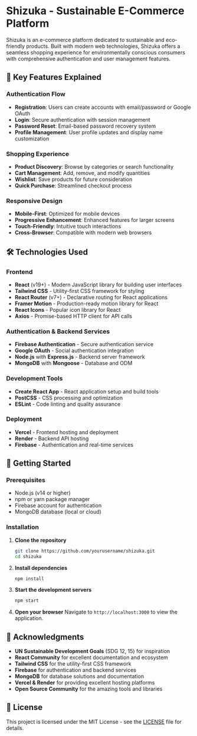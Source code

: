 # Shizuka - Sustainable E-Commerce Platform

Shizuka is an e-commerce platform dedicated to sustainable and eco-friendly products. Built with modern web technologies, Shizuka offers a seamless shopping experience for environmentally conscious consumers with comprehensive authentication and user management features.

## 🌟 Key Features Explained

### Authentication Flow
- **Registration**: Users can create accounts with email/password or Google OAuth
- **Login**: Secure authentication with session management
- **Password Reset**: Email-based password recovery system
- **Profile Management**: User profile updates and display name customization

### Shopping Experience
- **Product Discovery**: Browse by categories or search functionality
- **Cart Management**: Add, remove, and modify quantities
- **Wishlist**: Save products for future consideration
- **Quick Purchase**: Streamlined checkout process

### Responsive Design
- **Mobile-First**: Optimized for mobile devices
- **Progressive Enhancement**: Enhanced features for larger screens
- **Touch-Friendly**: Intuitive touch interactions
- **Cross-Browser**: Compatible with modern web browsers

## 🛠️ Technologies Used

### Frontend
- **React** (v19+) - Modern JavaScript library for building user interfaces
- **Tailwind CSS** - Utility-first CSS framework for styling
- **React Router** (v7+) - Declarative routing for React applications
- **Framer Motion** - Production-ready motion library for React
- **React Icons** - Popular icon library for React
- **Axios** - Promise-based HTTP client for API calls

### Authentication & Backend Services
- **Firebase Authentication** - Secure authentication service
- **Google OAuth** - Social authentication integration
- **Node.js** with **Express.js** - Backend server framework
- **MongoDB** with **Mongoose** - Database and ODM

### Development Tools
- **Create React App** - React application setup and build tools
- **PostCSS** - CSS processing and optimization
- **ESLint** - Code linting and quality assurance

### Deployment
- **Vercel** - Frontend hosting and deployment
- **Render** - Backend API hosting
- **Firebase** - Authentication and real-time services

## 🚀 Getting Started

### Prerequisites
- Node.js (v14 or higher)
- npm or yarn package manager
- Firebase account for authentication
- MongoDB database (local or cloud)

### Installation

1. **Clone the repository**
   ```bash
   git clone https://github.com/yourusername/shizuka.git
   cd shizuka
   ```

2. **Install dependencies**
   ```bash
   npm install
   ```

3. **Start the development servers**
   
   ```bash
   npm start
   ```
   
4. **Open your browser**
   Navigate to `http://localhost:3000` to view the application.

## 🙏 Acknowledgments

- **UN Sustainable Development Goals** (SDG 12, 15) for inspiration
- **React Community** for excellent documentation and ecosystem
- **Tailwind CSS** for the utility-first CSS framework
- **Firebase** for authentication and backend services
- **MongoDB** for database solutions and documentation
- **Vercel & Render** for providing excellent hosting platforms
- **Open Source Community** for the amazing tools and libraries

## 📄 License

This project is licensed under the MIT License - see the [LICENSE](LICENSE) file for details.
